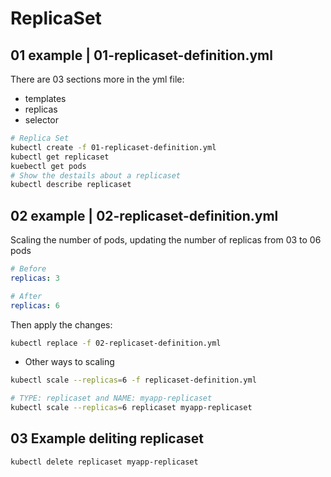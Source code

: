 # ReplicaSet

## 01 example | 01-replicaset-definition.yml
There are 03 sections more in the yml file:
* templates
* replicas
* selector

```bash
# Replica Set
kubectl create -f 01-replicaset-definition.yml
kubectl get replicaset
kuebectl get pods
# Show the destails about a replicaset
kubectl describe replicaset
```

## 02 example | 02-replicaset-definition.yml
Scaling the number of pods, updating the number of replicas from 03 to 06 pods
```yml
# Before
replicas: 3
```
```yml
# After
replicas: 6
```
Then apply the changes:
```bash
kubectl replace -f 02-replicaset-definition.yml
```
* Other ways to scaling
```bash
kubectl scale --replicas=6 -f replicaset-definition.yml

# TYPE: replicaset and NAME: myapp-replicaset
kubectl scale --replicas=6 replicaset myapp-replicaset
```

## 03 Example deliting replicaset 
```bash
kubectl delete replicaset myapp-replicaset
```